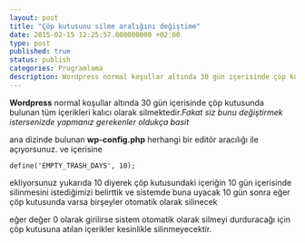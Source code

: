 ```yaml
---
layout: post
title: "Çöp kutusunu silme aralığını değiştime"
date: 2015-02-15 12:25:57.000000000 +02:00
type: post
published: true
status: publish
categories: Programlama
description: Wordpress normal koşullar altında 30 gün içerisinde çöp kutusunda bulunan tüm içerikleri kalıcı olarak silmektedir.Fakat siz bunu değiştirmek istersenizde
---
```

**Wordpress** normal koşullar altında 30 gün içerisinde çöp kutusunda bulunan tüm içerikleri kalıcı olarak silmektedir._Fakat siz bunu değiştirmek istersenizde yapmanız gerekenler oldukça basit_

ana dizinde bulunan **wp-config.php** herhangi bir editör aracılığı ile açıyorsunuz. ve içerisine

    define('EMPTY_TRASH_DAYS', 10);

ekliyorsunuz yukarıda 10 diyerek çöp kutusundaki içeriğin 10 gün içerisinde silinmesini istediğimizi belirttik ve sistemde buna uyacak 10 gün sonra eğer çöp kutusunda varsa birşeyler otomatik olarak silinecek

eğer değer 0 olarak girilirse sistem otomatik olarak silmeyi durduracağı için çöp kutusuna atılan içerikler kesinlikle silinmeyecektir.
